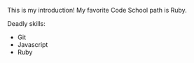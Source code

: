 This is my introduction!
My favorite Code School path is Ruby.

Deadly skills:

* Git
* Javascript
* Ruby
